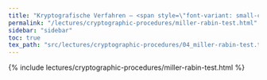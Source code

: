 ```yaml
---
title: "Kryptografische Verfahren – <span style=\"font-variant: small-caps;\">Miller</span>-<span style=\"font-variant: small-caps;\">Rabin</span>-Test"
permalink: "/lectures/cryptographic-procedures/miller-rabin-test.html"
sidebar: "sidebar"
toc: true
tex_path: "src/lectures/cryptographic-procedures/04_miller-rabin-test.tex"
---
```


{% include lectures/cryptographic-procedures/miller-rabin-test.html %}